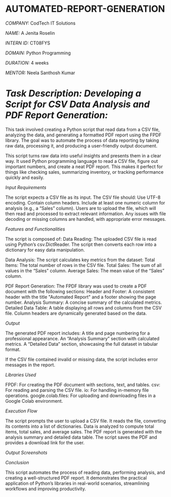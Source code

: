 # AUTOMATED-REPORT-GENERATION

*COMPANY:* CodTech IT Solutions

*NAME:* A Jenita Roselin

*INTERN ID:* CT08FYS

*DOMAIN:* Python Programming

*DURATION:* 4 weeks

*MENTOR:* Neela Santhosh Kumar

# *Task Description: Developing a Script for CSV Data Analysis and PDF Report Generation:*

This task involved creating a Python script that read data from a CSV file, analyzing the data, and generating a formatted PDF report using the FPDF library. The goal was to automate the process of data reporting by taking raw data, processing it, and producing a user-friendly output document.

This script turns raw data into useful insights and presents them in a clear way. It used Python programming language to read a CSV file, figure out important numbers, and create a neat PDF report. This makes it perfect for things like checking sales, summarizing inventory, or tracking performance quickly and easily.

*Input Requirements*

The script expects a CSV file as its input. The CSV file should:
  Use UTF-8 encoding.
  Contain column headers.
  Include at least one numeric column for analysis (e.g., a “Sales” column).
Users are to upload the file, which will then read and processed to extract relevant information. Any issues with file decoding or missing columns are handled, with appropriate error messages.

*Features and Functionalities*

The script is composed of:
  Data Reading:
    The uploaded CSV file is read using Python’s csv.DictReader. The script then converts each row into a dictionary for easy data manipulation.
  
  Data Analysis:
    The script calculates key metrics from the dataset:
      Total Items: The total number of rows in the CSV file.
      Total Sales: The sum of all values in the “Sales” column.
      Average Sales: The mean value of the “Sales” column.

  PDF Report Generation:
    The FPDF library was used to create a PDF document with the following sections:
      Header and Footer: A consistent header with the title "Automated Report" and a footer showing the page number.
      Analysis Summary: A concise summary of the calculated metrics.
      Detailed Data Table: A table displaying all rows and columns from the CSV file. Column headers are dynamically generated based on the data.

*Output*

The generated PDF report includes:
  A title and page numbering for a professional appearance.
  An “Analysis Summary” section with calculated metrics.
  A “Detailed Data” section, showcasing the full dataset in tabular format.

If the CSV file contained invalid or missing data, the script includes error messages in the report.

*Libraries Used*

FPDF: For creating the PDF document with sections, text, and tables.
csv: For reading and parsing the CSV file.
io: For handling in-memory file operations.
google.colab.files: For uploading and downloading files in a Google Colab environment.

*Execution Flow*

The script prompts the user to upload a CSV file.
It reads the file, converting its contents into a list of dictionaries.
Data is analyzed to compute total items, total sales, and average sales.
The PDF report is generated with the analysis summary and detailed data table.
The script saves the PDF and provides a download link for the user.

*Output Screenshots*

*Conclusion*

This script automates the process of reading data, performing analysis, and creating a well-structured PDF report. It demonstrates the practical application of Python’s libraries in real-world scenarios, streamlining workflows and improving productivity.
